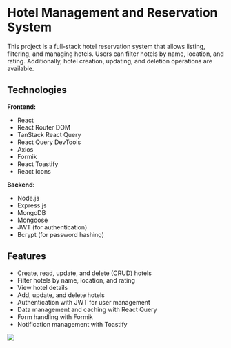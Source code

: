 # Hotel Management and Reservation System

This project is a full-stack hotel reservation system that allows listing, filtering, and managing hotels. Users can filter hotels by name, location, and rating. Additionally, hotel creation, updating, and deletion operations are available.

## Technologies

**Frontend:**
- React
- React Router DOM
- TanStack React Query
- React Query DevTools
- Axios
- Formik
- React Toastify
- React Icons

**Backend:**
- Node.js
- Express.js
- MongoDB
- Mongoose
- JWT (for authentication)
- Bcrypt (for password hashing)

## Features

- Create, read, update, and delete (CRUD) hotels
- Filter hotels by name, location, and rating
- View hotel details
- Add, update, and delete hotels
- Authentication with JWT for user management
- Data management and caching with React Query
- Form handling with Formik
- Notification management with Toastify

![](ekran.gif)